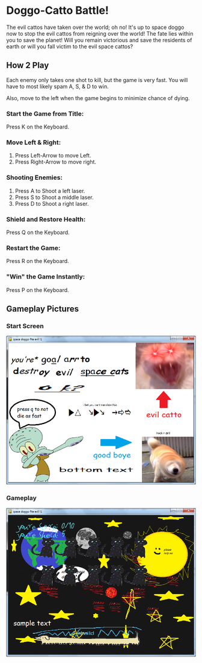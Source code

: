 # Doggo-Catto Battle!

The evil cattos have taken over the world; oh no! It's up to space doggo now to stop the evil cattos from reigning over the world! The fate lies within you to save the planet! Will you remain victorious and save the residents of earth or will you fall victim to the evil space cattos?

## How 2 Play

Each enemy only takes one shot to kill, but the game is very fast.
You will have to most likely spam A, S, & D to win.

Also, move to the left when the game begins to minimize chance of dying.

### Start the Game from Title:
Press K on the Keyboard.

### Move Left & Right:
1. Press Left-Arrow to move Left.
2. Press Right-Arrow to move right.

### Shooting Enemies:
1. Press A to Shoot a left laser.
2. Press S to Shoot a middle laser.
3. Press D to Shoot a right laser.

### Shield and Restore Health:
Press Q on the Keyboard.

### Restart the Game:
Press R on the Keyboard.

### "Win" the Game Instantly:
Press P on the Keyboard.

## Gameplay Pictures

### Start Screen
![alt text](https://raw.githubusercontent.com/Fyrelyon/SpaceWar/master/doggo-catto-battle/screenshots/opening.PNG "Start Screen")

### Gameplay
![alt text](https://raw.githubusercontent.com/Fyrelyon/SpaceWar/master/doggo-catto-battle/screenshots/gameplay.PNG "Gameplay")
